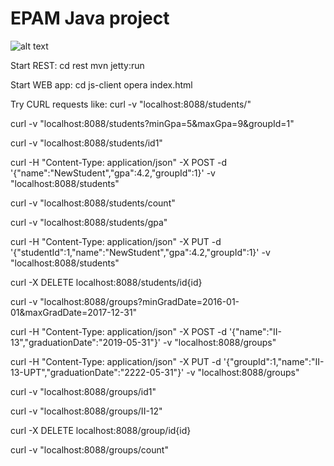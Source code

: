 # EPAM Java project
![alt text](http://i.piccy.info/i9/de4f66c0857d8dfa6f3d6818db8a6f7b/1489178107/74349/1127159/Screenshot_20170310_233435.png)

Start REST:
 cd rest
 mvn jetty:run

Start WEB app:
 cd js-client
 opera index.html
 
 Try CURL requests like:
  curl -v "localhost:8088/students/"
  
  curl -v "localhost:8088/students?minGpa=5&maxGpa=9&groupId=1"
  
  curl -v "localhost:8088/students/id1"
  
  curl -H "Content-Type: application/json" -X POST -d '{"name":"NewStudent","gpa":4.2,"groupId":1}' -v "localhost:8088/students"
  
  curl -v "localhost:8088/students/count"
  
  curl -v "localhost:8088/students/gpa"
  
  curl -H "Content-Type: application/json" -X PUT -d '{"studentId":1,"name":"NewStudent","gpa":4.2,"groupId":1}' -v "localhost:8088/students"
  
  curl -X DELETE localhost:8088/students/id{id}
  
  curl -v "localhost:8088/groups?minGradDate=2016-01-01&maxGradDate=2017-12-31"
  
  curl -H "Content-Type: application/json" -X POST -d '{"name":"II-13","graduationDate":"2019-05-31"}' -v "localhost:8088/groups"
  
  curl -H "Content-Type: application/json" -X PUT -d '{"groupId":1,"name":"II-13-UPT","graduationDate":"2222-05-31"}' -v "localhost:8088/groups"
  
  curl -v "localhost:8088/groups/id1"
  
  curl -v "localhost:8088/groups/II-12"
  
  curl -X DELETE localhost:8088/group/id{id}
  
  curl -v "localhost:8088/groups/count"
